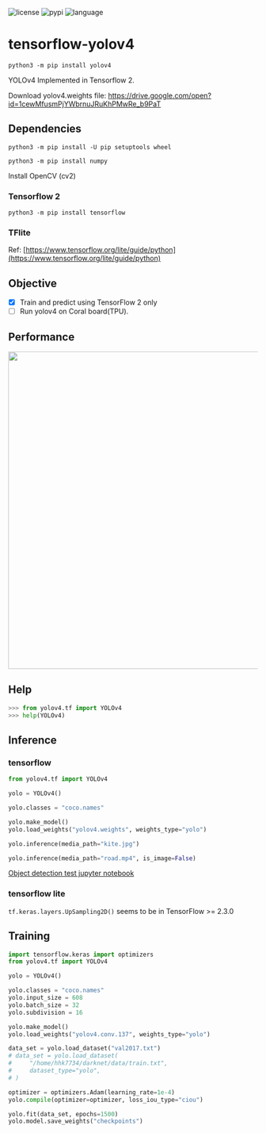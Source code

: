 ![license](https://img.shields.io/github/license/hhk7734/tensorflow-yolov4)
![pypi](https://img.shields.io/pypi/v/yolov4)
![language](https://img.shields.io/github/languages/top/hhk7734/tensorflow-yolov4)

# tensorflow-yolov4

```shell
python3 -m pip install yolov4
```

YOLOv4 Implemented in Tensorflow 2.

Download yolov4.weights file: https://drive.google.com/open?id=1cewMfusmPjYWbrnuJRuKhPMwRe_b9PaT

## Dependencies

```shell
python3 -m pip install -U pip setuptools wheel
```

```shell
python3 -m pip install numpy
```

Install OpenCV (cv2)

### Tensorflow 2

```shell
python3 -m pip install tensorflow
```

### TFlite

Ref: [https://www.tensorflow.org/lite/guide/python](https://www.tensorflow.org/lite/guide/python)

## Objective

- [x] Train and predict using TensorFlow 2 only
- [ ] Run yolov4 on Coral board(TPU).

## Performance

<p align="center"><img src="test/performance.png" width="640"\></p>

## Help

```python
>>> from yolov4.tf import YOLOv4
>>> help(YOLOv4)
```

## Inference

### tensorflow

```python
from yolov4.tf import YOLOv4

yolo = YOLOv4()

yolo.classes = "coco.names"

yolo.make_model()
yolo.load_weights("yolov4.weights", weights_type="yolo")

yolo.inference(media_path="kite.jpg")

yolo.inference(media_path="road.mp4", is_image=False)
```

[Object detection test jupyter notebook](./test/object_detection_in_image.ipynb)

### tensorflow lite

`tf.keras.layers.UpSampling2D()` seems to be in TensorFlow >= 2.3.0

## Training

```python
import tensorflow.keras import optimizers
from yolov4.tf import YOLOv4

yolo = YOLOv4()

yolo.classes = "coco.names"
yolo.input_size = 608
yolo.batch_size = 32
yolo.subdivision = 16

yolo.make_model()
yolo.load_weights("yolov4.conv.137", weights_type="yolo")

data_set = yolo.load_dataset("val2017.txt")
# data_set = yolo.load_dataset(
#     "/home/hhk7734/darknet/data/train.txt",
#     dataset_type="yolo",
# )

optimizer = optimizers.Adam(learning_rate=1e-4)
yolo.compile(optimizer=optimizer, loss_iou_type="ciou")

yolo.fit(data_set, epochs=1500)
yolo.model.save_weights("checkpoints")
```
